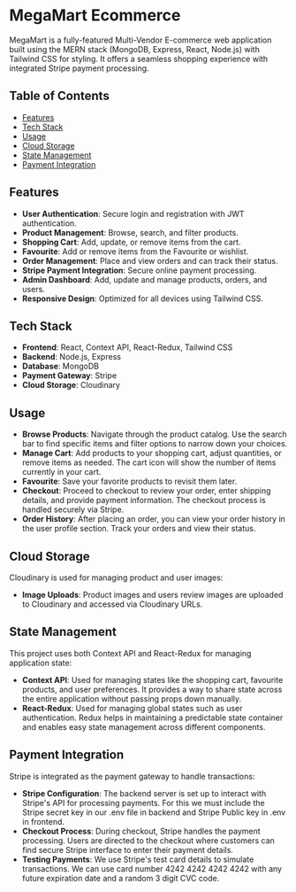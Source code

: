 # MegaMart Ecommerce

MegaMart is a fully-featured Multi-Vendor E-commerce web application built using the MERN stack (MongoDB, Express, React, Node.js) with Tailwind CSS for styling. 
It offers a seamless shopping experience with integrated Stripe payment processing.

## Table of Contents

- [Features](#features)
- [Tech Stack](#tech-stack)
- [Usage](#usage)
- [Cloud Storage](#cloud-storage)
- [State Management](#state-management)
- [Payment Integration](#payment-integration)

## Features

- **User Authentication**: Secure login and registration with JWT authentication.
- **Product Management**: Browse, search, and filter products.
- **Shopping Cart**: Add, update, or remove items from the cart.
- **Favourite**: Add or remove items from the Favourite or wishlist.
- **Order Management**: Place and view orders and can track their status.
- **Stripe Payment Integration**: Secure online payment processing.
- **Admin Dashboard**: Add, update and manage products, orders, and users.
- **Responsive Design**: Optimized for all devices using Tailwind CSS.

## Tech Stack

- **Frontend**: React, Context API, React-Redux, Tailwind CSS
- **Backend**: Node.js, Express
- **Database**: MongoDB
- **Payment Gateway**: Stripe
- **Cloud Storage**: Cloudinary  

## Usage
- **Browse Products**: Navigate through the product catalog. Use the search bar to find specific items and filter options to narrow down your choices.
- **Manage Cart**: Add products to your shopping cart, adjust quantities, or remove items as needed. The cart icon will show the number of items currently in your cart.
- **Favourite**: Save your favorite products to revisit them later.
- **Checkout**: Proceed to checkout to review your order, enter shipping details, and provide payment information. The checkout process is handled securely via Stripe.
- **Order History**: After placing an order, you can view your order history in the user profile section. Track your orders and view their status.

## Cloud Storage
Cloudinary is used for managing product and user images:

- **Image Uploads**: Product images and users review images are uploaded to Cloudinary and accessed via Cloudinary URLs.

## State Management
This project uses both Context API and React-Redux for managing application state:

- **Context API**: Used for managing states like the shopping cart, favourite products, and user preferences. It provides a way to share state across the entire application without passing props down manually.
- **React-Redux**: Used for managing global states such as user authentication. Redux helps in maintaining a predictable state container and enables easy state management across different components.

## Payment Integration
Stripe is integrated as the payment gateway to handle transactions:

- **Stripe Configuration**: The backend server is set up to interact with Stripe's API for processing payments. For this we must include the Stripe secret key in our .env file in backend and Stripe Public key in .env in frontend.
- **Checkout Process**: During checkout, Stripe handles the payment processing. Users are directed to the checkout where customers can find secure Stripe interface to enter their payment details.
- **Testing Payments**: We use Stripe's test card details to simulate transactions. We can use card number 4242 4242 4242 4242 with any future expiration date and a random 3 digit CVC code.